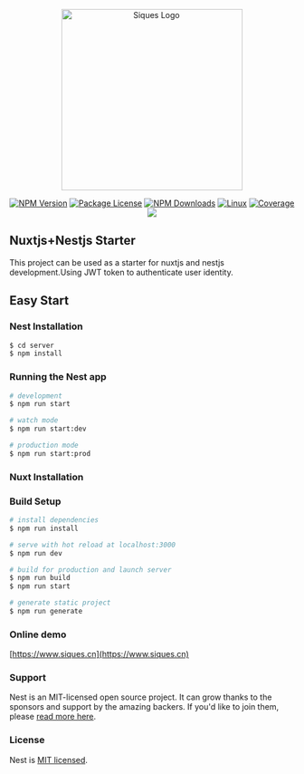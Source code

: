 <p align="center">
  <a href="https://www.siques.cn/" target="blank"><img src="https://www.siques.cn/_nuxt/img/d3b1812.png" width="320" alt="Siques Logo" /></a>
</p>
<p align="center">
<a href="https://www.npmjs.com/~nestjscore"><img src="https://img.shields.io/npm/v/@nestjs/core.svg" alt="NPM Version" /></a>
<a href="https://www.npmjs.com/~nestjscore"><img src="https://img.shields.io/npm/l/@nestjs/core.svg" alt="Package License" /></a>
<a href="https://www.npmjs.com/~nestjscore"><img src="https://img.shields.io/npm/dm/@nestjs/core.svg" alt="NPM Downloads" /></a>
<a href="https://travis-ci.org/nestjs/nest"><img src="https://img.shields.io/travis/nestjs/nest/master.svg?label=linux" alt="Linux" /></a>
<a href="https://coveralls.io/github/nestjs/nest?branch=master"><img src="https://coveralls.io/repos/github/nestjs/nest/badge.svg?branch=master#5" alt="Coverage" /></a>
<a href=""><img src="https://img.shields.io/badge/Donate-PayPal-dc3d53.svg"/></a>
</p>

## Nuxtjs+Nestjs Starter

This project can be used as a starter for nuxtjs and nestjs development.Using JWT token to authenticate user identity.

## Easy Start

### Nest Installation

```bash
$ cd server
$ npm install
```

### Running the Nest app

```bash
# development
$ npm run start

# watch mode
$ npm run start:dev

# production mode
$ npm run start:prod
```

### Nuxt Installation

### Build Setup

```bash
# install dependencies
$ npm run install

# serve with hot reload at localhost:3000
$ npm run dev

# build for production and launch server
$ npm run build
$ npm run start

# generate static project
$ npm run generate
```

### Online demo

[https://www.siques.cn](https://www.siques.cn)

### Support

Nest is an MIT-licensed open source project. It can grow thanks to the sponsors and support by the amazing backers. If you'd like to join them, please [read more here](https://docs.nestjs.com/support).

### License

Nest is [MIT licensed](LICENSE).
